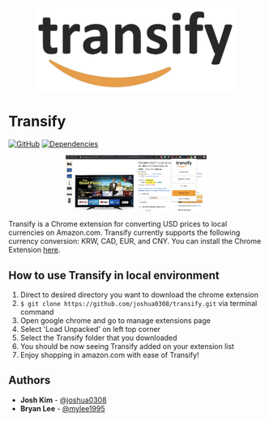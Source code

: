 <p align="center">
  <img src ="./images/readme.png" width="400"/>
</p>

# Transify

[![GitHub](https://img.shields.io/github/license/joshua0308/transify)](https://github.com/joshua0308/transify)
[![Dependencies](https://david-dm.org/joshua0308/transify.svg)](https://david-dm.org/joshua0308/transify#info=dependencies)

<!-- [![Vulnerabilities](https://snyk.io/test/github/joshua0308/transify/badge.svg)](https://snyk.io/test/github/joshua0308/transify) -->

<p align="center">
  <img src="./images/1400x560.png" alt="Demo of Transify" style="width: 55%">
</p>

Transify is a Chrome extension for converting USD prices to local currencies on Amazon.com. Transify currently supports the following currency conversion: KRW, CAD, EUR, and CNY. You can install the Chrome Extension <a href="https://chrome.google.com/webstore/detail/transify/dcjialkbjbijcdeghhagcpknocgbfabh">here</a>.

## How to use Transify in local environment

1. Direct to desired directory you want to download the chrome extension
2. `$ git clone https://github.com/joshua0308/transify.git` via terminal command
3. Open google chrome and go to manage extensions page
4. Select 'Load Unpacked' on left top corner
5. Select the Transify folder that you downloaded
6. You should be now seeing Transify added on your extension list
7. Enjoy shopping in amazon.com with ease of Transify!

## Authors

- **Josh Kim** - [@joshua0308](https://github.com/joshua0308)
- **Bryan Lee** - [@mylee1995](https://github.com/mylee1995)
